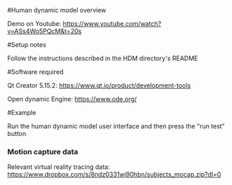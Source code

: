 
#Human dynamic model overview

Demo on Youtube: https://www.youtube.com/watch?v=ASs4Wo5PQcM&t=20s


#Setup notes

Follow the instructions described in the HDM directory's README


#Software required

Qt Creator 5.15.2: https://www.qt.io/product/development-tools

Open dynamic Engine: https://www.ode.org/


#Example

Run the human dynamic model user interface and then press the "run test" button

### Motion capture data
Relevant virtual reality tracing data: https://www.dropbox.com/s/8ndz0331wj90hbn/subjects_mocap.zip?dl=0

